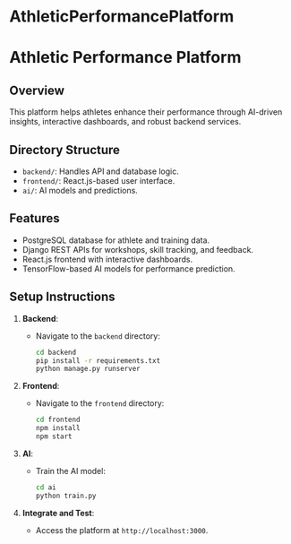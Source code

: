 # AthleticPerformancePlatform
# Athletic Performance Platform

## Overview
This platform helps athletes enhance their performance through AI-driven insights, interactive dashboards, and robust backend services.

## Directory Structure
- `backend/`: Handles API and database logic.
- `frontend/`: React.js-based user interface.
- `ai/`: AI models and predictions.

## Features
- PostgreSQL database for athlete and training data.
- Django REST APIs for workshops, skill tracking, and feedback.
- React.js frontend with interactive dashboards.
- TensorFlow-based AI models for performance prediction.

## Setup Instructions
1. **Backend**:
    - Navigate to the `backend` directory:
      ```bash
      cd backend
      pip install -r requirements.txt
      python manage.py runserver
      ```

2. **Frontend**:
    - Navigate to the `frontend` directory:
      ```bash
      cd frontend
      npm install
      npm start
      ```

3. **AI**:
    - Train the AI model:
      ```bash
      cd ai
      python train.py
      ```

4. **Integrate and Test**:
    - Access the platform at `http://localhost:3000`.
